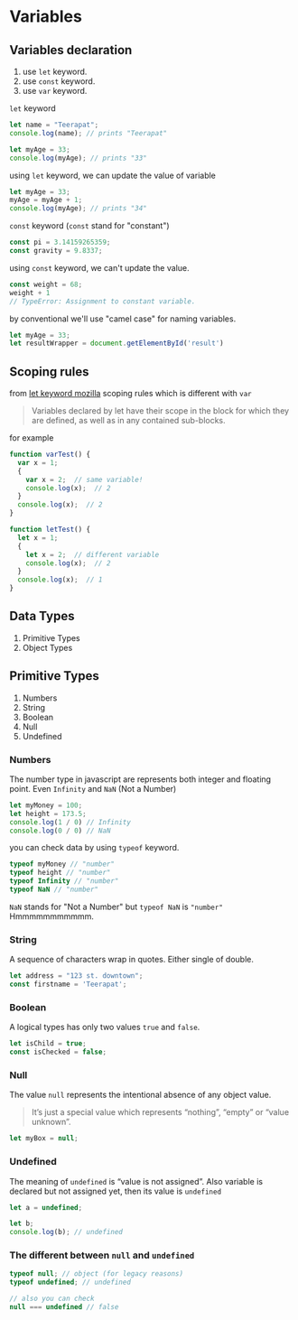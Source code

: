 # Variables

## Variables declaration

1. use `let` keyword.
2. use `const` keyword.
3. use `var` keyword.

`let` keyword

```javascript
let name = "Teerapat";
console.log(name); // prints "Teerapat"

let myAge = 33;
console.log(myAge); // prints "33"
```

using `let` keyword, we can update the value of variable

```javascript
let myAge = 33;
myAge = myAge + 1;
console.log(myAge); // prints "34"
```

`const` keyword (`const` stand for "constant")

```javascript
const pi = 3.14159265359;
const gravity = 9.8337;
```

using `const` keyword, we can't update the value.  

```javascript
const weight = 68;
weight + 1
// TypeError: Assignment to constant variable.
```

by conventional we'll use "camel case" for naming variables.

```javascript
let myAge = 33;
let resultWrapper = document.getElementById('result')
```

## Scoping rules

from [let keyword mozilla](https://developer.mozilla.org/en-US/docs/Web/JavaScript/Reference/Statements/let) scoping rules which is different with `var`

> Variables declared by let have their scope in the block for which they are defined, as well as in any contained sub-blocks.  

for example

```javascript
function varTest() {
  var x = 1;
  {
    var x = 2;  // same variable!
    console.log(x);  // 2
  }
  console.log(x);  // 2
}

function letTest() {
  let x = 1;
  {
    let x = 2;  // different variable
    console.log(x);  // 2
  }
  console.log(x);  // 1
}
```

## Data Types

1. Primitive Types
2. Object Types

## Primitive Types

1. Numbers
2. String
3. Boolean
4. Null
5. Undefined

### Numbers

The number type in javascript are represents both integer and floating point. Even `Infinity` and `NaN` (Not a Number)

```javascript
let myMoney = 100;
let height = 173.5;
console.log(1 / 0) // Infinity
console.log(0 / 0) // NaN
```

you can check data by using `typeof` keyword.

```javascript
typeof myMoney // "number"
typeof height // "number"
typeof Infinity // "number"
typeof NaN // "number"
```

`NaN` stands for "Not a Number" but `typeof NaN` is `"number"` Hmmmmmmmmmmm.

### String

A sequence of characters wrap in quotes. Either single of double.

```javascript
let address = "123 st. downtown";
const firstname = 'Teerapat';
```

### Boolean

A logical types has only two values `true` and `false`.

```javascript
let isChild = true;
const isChecked = false;
```

### Null

The value `null` represents the intentional absence of any object value.  

> It’s just a special value which represents “nothing”, “empty” or “value unknown”.

```javascript
let myBox = null;
```

### Undefined

The meaning of `undefined` is “value is not assigned”.  Also variable is declared but not assigned yet, then its value is `undefined`

```javascript
let a = undefined;

let b;
console.log(b); // undefined
```

### The different between `null` and `undefined`

```javascript
typeof null; // object (for legacy reasons)
typeof undefined; // undefined

// also you can check
null === undefined // false
```
